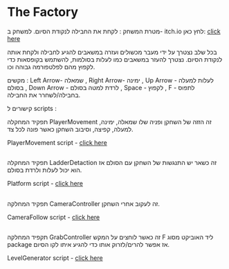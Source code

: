 # The Factory


מטרת המשחק : לקחת את החבילה לנקודת הסיום. למשחק ב- itch.io לחץ כאן: [click here](https://m-h-a.itch.io/jumpup)

בכל שלב נצטרך על ידי מעבר מכשולים ועזרה במשאבים להגיע לחבילה ולקחת אותה לנקודת הסיום. נצטרך להעזר במשאבים כמו לעלות בסולמות, להשתמש בקופסאות כדי לקפוץ מהם לפלטפורמה גבוהה וכו.

מקשים : Left Arrow- שמאלה , Right Arrow- ימינה , Up Arrow - לעלות למעלה בסולם , Down Arrow - לרדת למטה בסולם , Space - לקפוץ , F - לתפוס בחבילה/לשחרר את החבילה.

קישורים ל scripts :


תפקיד המחקלה PlayerMovement זה הזזה של השחקן ופניה שלו שמאלה, ימינה, למעלה, קפיצה, וסיבוב השחקן כאשר פונה לכל צד.


PlayerMovement script - [click here](Assets/Scripts/PlayerMovement.cs)
##

תפקיד המחקלה LadderDetaction זה כשאר יש התנגשות של השחקן עם הסולם אז הוא יכול לעלות ולרדת בסולם.


Platform script - [click here](Assets/Scripts/Platform.cs)
##

תפקיד המחלקה CameraController זה לעקוב אחרי השחקן.


CameraFollow script - [click here](Assets/Scripts/CameraFollow.cs)
##


תקפיד המחלקה GrabController זה כאשר לוחצים על המקש F ליד האוביקט מסוג package אז אפשר להרים/לזרוק אותו כדי להגיע איתו לקו הסיום.


LevelGenerator script - [click here](Assets/Scripts/LevelGenerator.cs)
